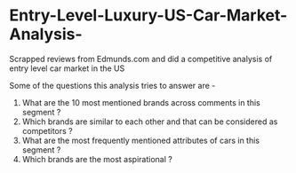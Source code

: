 # Entry-Level-Luxury-US-Car-Market-Analysis-
Scrapped reviews from Edmunds.com and did a competitive analysis of entry level car market in the US

Some of the questions this analysis tries to answer are - 
1. What are the 10 most mentioned brands across comments in this segment ?
2. Which brands are similar to each other and that can be considered as competitors ?
3. What are the most frequently mentioned attributes of cars in this segment ? 
4. Which brands are the most aspirational ? 
